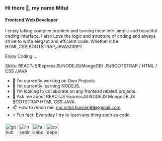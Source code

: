 ### Hi there 👋, my name Mitul
#### Frontend Web Developer
I enjoy taking complex problem and turning them into simple and beautiful coding interface. I also Love the logic and structure of coding and always strive to write elegant and efficient code. Whether it be HTML,CSS,BOOTSTRAP,JAVASCRIPT.

Enjoy Coding.... 

Skills: REACTJS/ExpressJS/NODEJS/MongoDB/ JS/BOOTSTRAP / HTML / CSS /JAVA

- 🔭 I’m currently working on Own Projects 
- 🌱 I’m currently learning NODEJS. 
- 👯 I’m looking to collaborate on any frontend related projects. 
- 💬 Ask me about REACTJS ExpressJS NODEJS MongoDB JS BOOTSTRAP HTML CSS JAVA. 
- 📫 How to reach me: md.mitul.hossen99@gmail.com 
- ⚡ Fun fact: Everyday I try to learn any thing such as code. 


[<img src='https://cdn.jsdelivr.net/npm/simple-icons@3.0.1/icons/github.svg' alt='github' height='40'>](https://github.com/mdmitulhossen)  [<img src='https://cdn.jsdelivr.net/npm/simple-icons@3.0.1/icons/linkedin.svg' alt='linkedin' height='40'>](https://www.linkedin.com/in/mitul99/)  [<img src='https://cdn.jsdelivr.net/npm/simple-icons@3.0.1/icons/facebook.svg' alt='facebook' height='40'>](https://www.facebook.com/mdmitul.hossen.568)  [<img src='https://cdn.jsdelivr.net/npm/simple-icons@3.0.1/icons/codepen.svg' alt='codepen' height='40'>](https://codepen.io/mdmitul99)  

